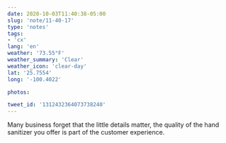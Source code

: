 ```yaml
---
date: 2020-10-03T11:40:38-05:00
slug: 'note/11-40-17'
type: 'notes'
tags:
- 'cx'
lang: 'en'
weather: '73.55°F'
weather_summary: 'Clear'
weather_icon: 'clear-day'
lat: '25.7554'
long: '-100.4022'

photos:

tweet_id: '1312432364073738240'
---
```

Many business forget that the little details matter, the quality of the hand sanitizer you offer is part of the customer experience.  